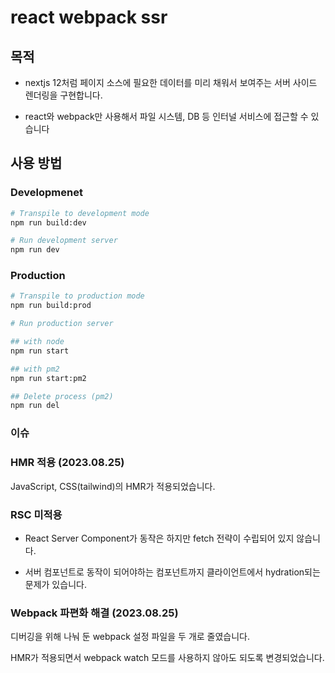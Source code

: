 # react webpack ssr


## 목적

- nextjs 12처럼 페이지 소스에 필요한 데이터를 미리 채워서 보여주는 서버 사이드 렌더링을 구현합니다.

- react와 webpack만 사용해서 파일 시스템, DB 등 인터널 서비스에 접근할 수 있습니다

## 사용 방법

### Developmenet

```bash
# Transpile to development mode
npm run build:dev

# Run development server
npm run dev
```

### Production

```bash
# Transpile to production mode
npm run build:prod

# Run production server

## with node
npm run start

## with pm2
npm run start:pm2

## Delete process (pm2)
npm run del
```

### 이슈

### HMR 적용 (2023.08.25)

JavaScript, CSS(tailwind)의 HMR가 적용되었습니다.

### RSC 미적용

- React Server Component가 동작은 하지만 fetch 전략이 수립되어 있지 않습니다.

- 서버 컴포넌트로 동작이 되어야하는 컴포넌트까지 클라이언트에서 hydration되는 문제가 있습니다.

### Webpack 파편화 해결 (2023.08.25)

디버깅을 위해 나눠 둔 webpack 설정 파일을 두 개로 줄였습니다.

HMR가 적용되면서 webpack watch 모드를 사용하지 않아도 되도록 변경되었습니다.
